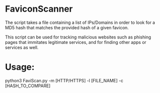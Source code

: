 # FaviconScanner
The script takes a file containing a list of IPs/Domains in order to look for a MD5 hash that matches the provided hash of a given favicon.

This script can be used for tracking malicious websites such as phishing pages that immitates legitimate services, and for finding other apps or services as well.


# Usage:
python3 FaviScan.py -m [HTTP/HTTPS] -l [FILE_NAME] -c [HASH_TO_COMPARE]
